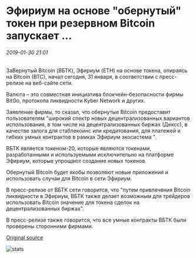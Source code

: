 # Эфириум на основе "обернутый" токен при резервном Bitcoin запускает ...

###### 2019-01-30 21:01

ЗаВернутый Bitcoin (ВБТК), Эфириум (ETH) на основе токена, опираясь на Bitcoin (BTC), начал сегодня, 31 января, в соответствии с пресс-релизе на веб-сайте сети.

Валюта – это совместная инициатива блокчейн-безопасности фирмы BitGo, протокола ликвидности Kyber Network и других.

Заявление фирмы, то сказал, что обернутые Bitcoin предоставит пользователям "широкий спектр новых децентрализованных вариантов использования, в том числе на децентрализованных биржах (Дексс), в качестве залога для стаблекоинс или кредитования, для платежей и гибких умных контрактов в рамках Эфириум экосистема ".

ВБТК является токеном-20, которые являются токенами, разработанными и используемыми исключительно на платформе Эфириум, которые упрощают создание новых токенов.

Обернутый Bitcoin будет якобы позволяют новые приложения и использовать случаи для Bitcoin в сети Эфириум.

В пресс-релизе от ВБТК сети говорится, что "путем привлечения Bitcoin ликвидности в Эфириум, ВБТК также делает возможным для трейдеров использовать Bitcoin значение для токена сделок на децентрализованных биржах".

В пресс-релизе также говорится, что все умные контракты ВБТК были проверены сторонними фирмами.

[Original source](https://cointelegraph.com/news/ethereum-based-wrapped-token-backed-by-bitcoin-launches)

![stats](https://c.statcounter.com/11760860/0/a89fa40b/1/ "stats")